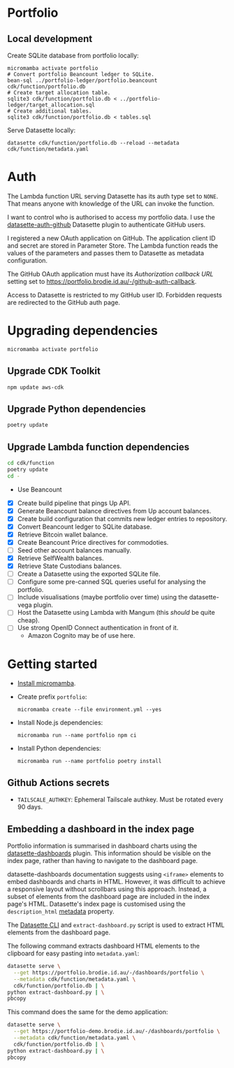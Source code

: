 # Portfolio

## Local development

Create SQLite database from portfolio locally:

    micromamba activate portfolio
    # Convert portfolio Beancount ledger to SQLite.
    bean-sql ../portfolio-ledger/portfolio.beancount cdk/function/portfolio.db
    # Create target allocation table.
    sqlite3 cdk/function/portfolio.db < ../portfolio-ledger/target_allocation.sql
    # Create additional tables.
    sqlite3 cdk/function/portfolio.db < tables.sql

Serve Datasette locally:

    datasette cdk/function/portfolio.db --reload --metadata cdk/function/metadata.yaml


# Auth

The Lambda function URL serving Datasette has its auth type set to `NONE`. That
means anyone with knowledge of the URL can invoke the function.

I want to control who is authorised to access my portfolio data. I use the
[datasette-auth-github](https://datasette.io/plugins/datasette-auth-github) Datasette
plugin to authenticate GitHub users.

I registered a new OAuth application on GitHub. The application client ID and secret
are stored in Parameter Store. The Lambda function reads the values of the parameters
and passes them to Datasette as metadata configuration.

The GitHub OAuth application must have its *Authorization callback URL* setting
set to https://portfolio.brodie.id.au/-/github-auth-callback.

Access to Datasette is restricted to my GitHub user ID. Forbidden requests are
redirected to the GitHub auth page.


# Upgrading dependencies

```bash
micromamba activate portfolio
```


## Upgrade CDK Toolkit

```bash
npm update aws-cdk
```


## Upgrade Python dependencies

```bash
poetry update
```


## Upgrade Lambda function dependencies

```bash
cd cdk/function
poetry update
cd -
```

- Use Beancount
- [x] Create build pipeline that pings Up API.
- [x] Generate Beancount balance directives from Up account balances.
- [x] Create build configuration that commits new ledger entries to repository.
- [x] Convert Beancount ledger to SQLite database.
- [x] Retrieve Bitcoin wallet balance.
- [x] Create Beancount Price directives for commodoties.
- [ ] Seed other account balances manually.
- [x] Retrieve SelfWealth balances.
- [x] Retrieve State Custodians balances.
- [ ] Create a Datasette using the exported SQLite file.
- [ ] Configure some pre-canned SQL queries useful for analysing the portfolio.
- [ ] Include visualisations (maybe portfolio over time) using the datasette-vega plugin.
- [ ] Host the Datasette using Lambda with Mangum (this *should* be quite cheap).
- [ ] Use strong OpenID Connect authentication in front of it.
  - Amazon Cognito may be of use here.


# Getting started

- [Install micromamba](https://mamba.readthedocs.io/en/latest/installation.html).
- Create prefix `portfolio`:

      micromamba create --file environment.yml --yes
- Install Node.js dependencies:

      micromamba run --name portfolio npm ci
- Install Python dependencies:

      micromamba run --name portfolio poetry install


## Github Actions secrets

- `TAILSCALE_AUTHKEY`: Ephemeral Tailscale authkey. Must be rotated every 90 days.


## Embedding a dashboard in the index page

Portfolio information is summarised in dashboard charts using the [datasette-dashboards](https://datasette.io/plugins/datasette-dashboards) plugin.
This information should be visible on the index page, rather than having to navigate to the dashboard page.

datasette-dashboards documentation suggests using `<iframe>` elements to embed dashboards and charts in HTML.
However, it was difficult to achieve a responsive layout without scrollbars using this approach.
Instead, a subset of elements from the dashboard page are included in the index page's HTML.
Datasette's index page is customised using the `description_html` [metadata](https://docs.datasette.io/en/stable/metadata.html) property.

The [Datasette CLI](https://docs.datasette.io/en/stable/cli-reference.html#datasette-get) and `extract-dashboard.py` script is used to extract HTML elements from the dashboard page.

The following command extracts dashboard HTML elements to the clipboard for easy pasting into `metadata.yaml`:

```bash
datasette serve \
  --get https://portfolio.brodie.id.au/-/dashboards/portfolio \
  --metadata cdk/function/metadata.yaml \
  cdk/function/portfolio.db | \
python extract-dashboard.py | \
pbcopy
```

This command does the same for the demo application:

```bash
datasette serve \
  --get https://portfolio-demo.brodie.id.au/-/dashboards/portfolio \
  --metadata cdk/function/metadata.yaml \
  cdk/function/portfolio.db | \
python extract-dashboard.py | \
pbcopy
```
